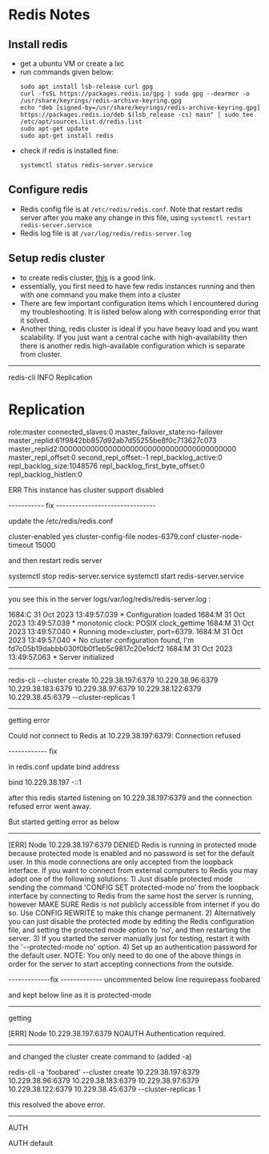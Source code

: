 # Redis Notes

## Install redis

- get a ubuntu VM or create a lxc
- run commands given below:
  ```
  sudo apt install lsb-release curl gpg
  curl -fsSL https://packages.redis.io/gpg | sudo gpg --dearmor -o /usr/share/keyrings/redis-archive-keyring.gpg
  echo "deb [signed-by=/usr/share/keyrings/redis-archive-keyring.gpg] https://packages.redis.io/deb $(lsb_release -cs) main" | sudo tee /etc/apt/sources.list.d/redis.list
  sudo apt-get update
  sudo apt-get install redis
  ```
- check if redis is installed fine:
  ```
  systemctl status redis-server.service
  ```
## Configure redis

- Redis config file is at `/etc/redis/redis.conf`. Note that restart redis server after you make any change in this file, using `systemctl restart redis-server.service`
- Redis log file is at `/var/log/redis/redis-server.log`

## Setup redis cluster

- to create redis cluster, [this](https://redis.io/docs/management/scaling/#create-a-redis-cluster) is a good link.
- essentially, you first need to have few redis instances running and then with one command you make them into a cluster
- There are few important configuration items which I encountered during my troubleshooting. It is listed below along with corresponding error
 that it solved.
- Another thing, redis cluster is ideal if you have heavy load and you want scalability. If you just want a central cache with high-availability
 then there is another redis high-available configuration which is separate from cluster. 

---------------------------------------------------------------------------------------------  
redis-cli INFO Replication

# Replication
role:master
connected_slaves:0
master_failover_state:no-failover
master_replid:61f9842bb857d92ab7d55255be8f0c713627c073
master_replid2:0000000000000000000000000000000000000000
master_repl_offset:0
second_repl_offset:-1
repl_backlog_active:0
repl_backlog_size:1048576
repl_backlog_first_byte_offset:0
repl_backlog_histlen:0


	

ERR This instance has cluster support disabled


----------- fix -------------------------------

 update the /etc/redis/redis.conf

 cluster-enabled yes
 cluster-config-file nodes-6379.conf
 cluster-node-timeout 15000

and then restart redis server

systemctl stop redis-server.service
systemctl start redis-server.service

-----------------------


you see this in the server logs/var/log/redis/redis-server.log :

1684:C 31 Oct 2023 13:49:57.039 * Configuration loaded
1684:M 31 Oct 2023 13:49:57.039 * monotonic clock: POSIX clock_gettime
1684:M 31 Oct 2023 13:49:57.040 * Running mode=cluster, port=6379.
1684:M 31 Oct 2023 13:49:57.040 * No cluster configuration found, I'm fd7c05b19dabbb030f0b0f1eb5c9817c20e1dcf2
1684:M 31 Oct 2023 13:49:57.063 * Server initialized


---------------------------------------




redis-cli --cluster create 10.229.38.197:6379 10.229.38.96:6379 10.229.38.183:6379 10.229.38.97:6379 10.229.38.122:6379 10.229.38.45:6379 --cluster-replicas 1



--------------
getting error


Could not connect to Redis at 10.229.38.197:6379: Connection refused

------------ fix

in redis.conf update bind address

bind 10.229.38.197 -::1

after this redis started listening on 10.229.38.197:6379 and the connection refused error went away.

But started getting error as below

-----------------

[ERR] Node 10.229.38.197:6379 DENIED Redis is running in protected mode because protected mode is enabled and no password is set for the default user. In this mode connections are only accepted from the loopback interface. If you want to connect from external computers to Redis you may adopt one of the following solutions: 1) Just disable protected mode sending the command 'CONFIG SET protected-mode no' from the loopback interface by connecting to Redis from the same host the server is running, however MAKE SURE Redis is not publicly accessible from internet if you do so. Use CONFIG REWRITE to make this change permanent. 2) Alternatively you can just disable the protected mode by editing the Redis configuration file, and setting the protected mode option to 'no', and then restarting the server. 3) If you started the server manually just for testing, restart it with the '--protected-mode no' option. 4) Set up an authentication password for the default user. NOTE: You only need to do one of the above things in order for the server to start accepting connections from the outside.


-------------fix -------------
uncommented below line
requirepass foobared

and kept below line as it is
protected-mode




--------------------------

getting 

[ERR] Node 10.229.38.197:6379 NOAUTH Authentication required.

-------

and changed the cluster create command to (added -a)

redis-cli -a 'foobared' --cluster create 10.229.38.197:6379 10.229.38.96:6379 10.229.38.183:6379 10.229.38.97:6379 10.229.38.122:6379 10.229.38.45:6379 --cluster-replicas 1

this resolved the above error.

---------------------




AUTH <password>

AUTH default <password>

